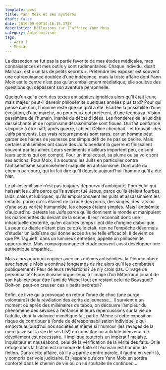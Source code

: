 ```yaml
---
template: post
title: Yann Moix et ses mystères
draft: false
date: 2019-09-09T14:16:15.375Z
description: Réflexions sur l'affaire Yann Moix
category: Antisémitisme
tags:
  - Actu J
  - Médias
---
```

La dissection ne fut pas la partie favorite de mes études médicales, mes connaissances et mes outils y sont rudimentaires. Chaque individu, disait Malraux, est « un tas de petits secrets ». Prétendre les exposer est souvent une outrecuidance doublée d’une indécence, mais  la triste affaire dont Yann Moix est le centre n’est pas qu’un emballement médiatique; elle soulève  des questions qui dépassent son aventure personnelle. 

Quelqu’un qui a  écrit des textes antisémites ignobles alors qu’il était jeune mais  majeur peut-il devenir philosémite quelques années plus tard? Pour qui pense que non, l’homme reste que ce qu’il a été. Ecartée la possibilité d’une évolution, d’une marche, ou pour ceux qui préfèrent, d’une techouva. Vision pessimiste de l’humain, inanité du débat d’idées. Les frontières de la lucidité desséchante et de l’optimisme déraisonnable sont floues. Qui  fait confiance s’expose à être naïf; après guerre, l’abject Céline cherchait - et trouvait-  des Juifs paravents. Les vrais retournements sont rares, car un homme peut garder ses haines de jeunesse par simple défi de ne pas se dédire. Mais certains antisémites  ont sauvé des Juifs pendant la guerre et finissaient souvent par les aimer. Leurs sentiments d’ailleurs importent peu, ce sont leurs actions qui ont compté. Pour un intellectuel, sa plume ou sa voix sont ses actions. Pour Moix, il  a soutenu les Juifs  en particulier contre l’antisémitisme sournoisement maquillé en antisionisme. Dont acte du chemin parcouru, qui lui fait dire qu’il déteste aujourd’hui l’homme qu’il a été hier. 

Le philosémitisme n’est pas toujours dépourvu d’ambiguïté. Pour celui qui haïssait les Juifs parce qu’ils avaient tué Jésus, parce qu’ils étaient fourbes, laids, sales et lubriques, qu’ils empoisonnaient les puits et assassinaient les enfants, parce qu’ils étaient de la race des porcs, des singes, des rats ou d’une sous variété humanoïde, les choses étaient simples. Mais l’antisémite d’aujourd’hui déteste  les Juifs parce qu’ils dominent le monde et manipulent  les marionnettes du devant de la scène. Il leur reconnaît donc une inhabituelle dextérité, qu’en d’autres temps il eût dite d’origine diabolique. La peur du diable n’étant plus ce qu’elle était, rien ne l’empêche désormais d’étudier un judaïsme qui donne accès à une telle efficacité. Il devient ce que PA Taguieff, dans un lumineux entretien, appelle un philosémite opportuniste. Mais  compagnonnage et étude peuvent aussi développer une authentique empathie…

Mais alors  pourquoi copiner avec ces mêmes antisémites, la  Dieudosphère avec laquelle Moix a continué longtemps de rire alors qu’il les combattait publiquement? Peur de leurs révélations? Je n’y crois pas. Clivage de personnalité? Florentinisme orgueilleux, à l’image d’un Mitterrand jouant de son habileté pour être l’ami de Wiesel tout en restant celui  de Bousquet? Doit-on, peut-on creuser ces « petits secrets»?

Enfin, ce livre qui a provoqué en retour l’onde de choc (une purge volontaire?) de la révélation des écrits de jeunesse… Il survient à un moment où après des millénaires de tabou, on découvre l’ampleur du phénomène des sévices à l’enfance et leurs répercussions sur la vie de l’adulte, dont la violence mimétique fait partie. Même si cette exposition risque de contribuer à l’onde de déresponsabilisation individuelle qui emporte aujourd’hui nos sociétés et même si l’humour (les ravages de la mère juive sur la vie de ses fils!) en constitue un antidote bienvenu, ce dévoilement est nécessaire. Il implique toutefois un impératif malaisé, inquisiteur et nauséabond, celui de la vérification de la vérité des faits. Or le refuge dans la fiction est un mode de fuite et l’écrivain est  homme de fiction. Dans cette affaire, où il y a parole contre parole, il faudra en venir là, y compris par voie judiciaire. Et j’espère qu’alors Yann Moix en sortira conforté dans le chemin de vie où on lui souhaite de continuer…..
